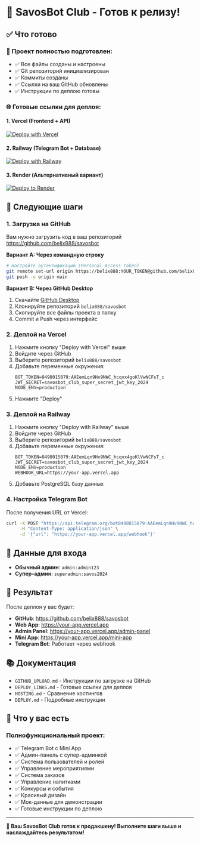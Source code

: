 # 🎉 SavosBot Club - Готов к релизу!

## ✅ Что готово

### 📁 Проект полностью подготовлен:
- ✅ Все файлы созданы и настроены
- ✅ Git репозиторий инициализирован
- ✅ Коммиты созданы
- ✅ Ссылки на ваш GitHub обновлены
- ✅ Инструкции по деплою готовы

### 🌐 Готовые ссылки для деплоя:

#### 1. **Vercel (Frontend + API)**
[![Deploy with Vercel](https://vercel.com/button)](https://vercel.com/new/clone?repository-url=https://github.com/belix888/savosbot)

#### 2. **Railway (Telegram Bot + Database)**
[![Deploy with Railway](https://railway.app/button.svg)](https://railway.app/template/deploy?template=https://github.com/belix888/savosbot)

#### 3. **Render (Альтернативный вариант)**
[![Deploy to Render](https://render.com/images/deploy-to-render-button.svg)](https://render.com/deploy?repo=https://github.com/belix888/savosbot)

## 🚀 Следующие шаги

### 1. Загрузка на GitHub
Вам нужно загрузить код в ваш репозиторий https://github.com/belix888/savosbot

**Вариант A: Через командную строку**
```bash
# Настройте аутентификацию (Personal Access Token)
git remote set-url origin https://belix888:YOUR_TOKEN@github.com/belix888/savosbot.git
git push -u origin main
```

**Вариант B: Через GitHub Desktop**
1. Скачайте [GitHub Desktop](https://desktop.github.com/)
2. Клонируйте репозиторий `belix888/savosbot`
3. Скопируйте все файлы проекта в папку
4. Commit и Push через интерфейс

### 2. Деплой на Vercel
1. Нажмите кнопку "Deploy with Vercel" выше
2. Войдите через GitHub
3. Выберите репозиторий `belix888/savosbot`
4. Добавьте переменные окружения:
   ```
   BOT_TOKEN=8498015879:AAEemLqn9Hv9NWC_hcqvx4goKlVwNCFsT_c
   JWT_SECRET=savosbot_club_super_secret_jwt_key_2024
   NODE_ENV=production
   ```
5. Нажмите "Deploy"

### 3. Деплой на Railway
1. Нажмите кнопку "Deploy with Railway" выше
2. Войдите через GitHub
3. Выберите репозиторий `belix888/savosbot`
4. Добавьте переменные окружения:
   ```
   BOT_TOKEN=8498015879:AAEemLqn9Hv9NWC_hcqvx4goKlVwNCFsT_c
   JWT_SECRET=savosbot_club_super_secret_jwt_key_2024
   NODE_ENV=production
   WEBHOOK_URL=https://your-app.vercel.app
   ```
5. Добавьте PostgreSQL базу данных

### 4. Настройка Telegram Bot
После получения URL от Vercel:
```bash
curl -X POST "https://api.telegram.org/bot8498015879:AAEemLqn9Hv9NWC_hcqvx4goKlVwNCFsT_c/setWebhook" \
     -H "Content-Type: application/json" \
     -d '{"url": "https://your-app.vercel.app/webhook"}'
```

## 🔑 Данные для входа

- **Обычный админ**: `admin:admin123`
- **Супер-админ**: `superadmin:savos2024`

## 📱 Результат

После деплоя у вас будет:
- **GitHub**: https://github.com/belix888/savosbot
- **Web App**: https://your-app.vercel.app
- **Admin Panel**: https://your-app.vercel.app/admin-panel
- **Mini App**: https://your-app.vercel.app/mini-app
- **Telegram Bot**: Работает через webhook

## 📚 Документация

- `GITHUB_UPLOAD.md` - Инструкции по загрузке на GitHub
- `DEPLOY_LINKS.md` - Готовые ссылки для деплоя
- `HOSTING.md` - Сравнение хостингов
- `DEPLOY.md` - Подробные инструкции

## 🎯 Что у вас есть

### Полнофункциональный проект:
- ✅ Telegram Bot с Mini App
- ✅ Админ-панель с супер-админкой
- ✅ Система пользователей и ролей
- ✅ Управление мероприятиями
- ✅ Система заказов
- ✅ Управление напитками
- ✅ Конкурсы и события
- ✅ Красивый дизайн
- ✅ Мок-данные для демонстрации
- ✅ Готовые инструкции по деплою

---

**🚀 Ваш SavosBot Club готов к продакшену! Выполните шаги выше и наслаждайтесь результатом!**
